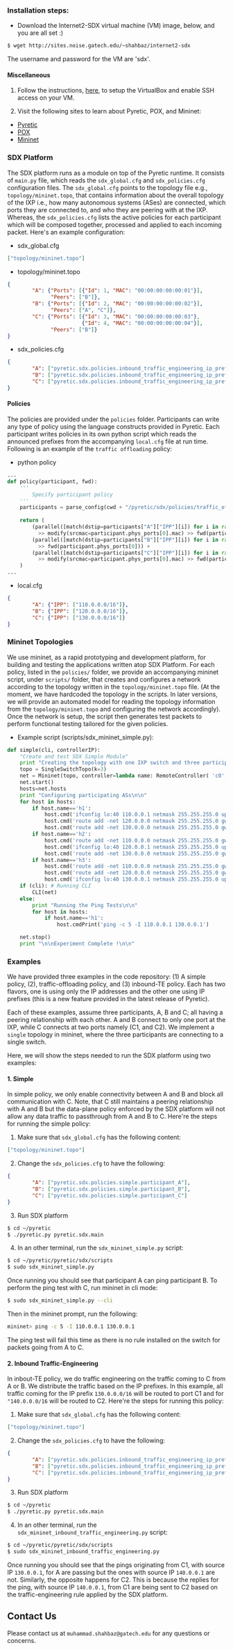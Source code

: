 ### Installation steps:

* Download the Internet2-SDX virtual machine (VM) image, below, and you are all set :)

``` sh
$ wget http://sites.noise.gatech.edu/~shahbaz/internet2-sdx
```

The username and password for the VM are 'sdx'.

#### Miscellaneous 

1. Follow the instructions, [here](https://docs.google.com/document/d/1j4juaVb0TVKI2Ckc1Q5PEgiN3lcHeBRMeve1cU-Zdz4/edit#heading=h.17i67qvy3ght), to setup the VirtualBox and enable SSH access on your VM. 

2. Visit the following sites to learn about Pyretic, POX, and Mininet:

* [Pyretic](http://frenetic-lang.org/pyretic/)
* [POX](http://www.noxrepo.org/pox/about-pox/)
* [Mininet](http://mininet.org)

### SDX Platform

The SDX platform runs as a module on top of the Pyretic runtime. It consists of `main.py` file, which reads the `sdx_global.cfg` and `sdx_policies.cfg` configuration files. The `sdx_global.cfg` points to the topology file e.g., `topology/mininet.topo`, that contains information about the overall topology of the IXP i.e., how many autonomous systems (ASes) are connected, which ports they are connected to, and who they are peering with at the IXP. Whereas, the `sdx_policies.cfg` lists the active policies for each participant which will be composed together, processed and applied to each incoming packet. Here's an example configuration:

* sdx_global.cfg
``` json
["topology/mininet.topo"]
```

* topology/mininet.topo
``` json
{
        "A": {"Ports": [{"Id": 1, "MAC": "00:00:00:00:00:01"}],
              "Peers": ["B"]},  
        "B": {"Ports": [{"Id": 2, "MAC": "00:00:00:00:00:02"}],
              "Peers": ["A", "C"]},
        "C": {"Ports": [{"Id": 3, "MAC": "00:00:00:00:00:03"},
                        {"Id": 4, "MAC": "00:00:00:00:00:04"}],
              "Peers": ["B"]}
}
```

* sdx_policies.cfg
``` json
{
        "A": ["pyretic.sdx.policies.inbound_traffic_engineering_ip_prefixes.participant_A"],
        "B": ["pyretic.sdx.policies.inbound_traffic_engineering_ip_prefixes.participant_B"],
        "C": ["pyretic.sdx.policies.inbound_traffic_engineering_ip_prefixes.participant_C"]
}
```

#### Policies

The policies are provided under the `policies` folder. Participants can write any type of policy using the language constructs provided in Pyretic. Each participant writes policies in its own python script which reads the announced prefixes from the accompanying `local.cfg` file at run time. Following is an example of the `traffic offloading` policy:

* python policy
``` python
...
def policy(participant, fwd):
    '''
        Specify participant policy
    '''
    participants = parse_config(cwd + "/pyretic/sdx/policies/traffic_offloading_ip_prefixes/local.cfg")
    
    return (
        (parallel([match(dstip=participants["A"]["IPP"][i]) for i in range(len(participants["A"]["IPP"]))]) 
          >> modify(srcmac=participant.phys_ports[0].mac) >> fwd(participant.peers['A'])) +
        (parallel([match(dstip=participants["B"]["IPP"][i]) for i in range(len(participants["B"]["IPP"]))]) 
          >> fwd(participant.phys_ports[0])) + 
        (parallel([match(dstip=participants["C"]["IPP"][i]) for i in range(len(participants["C"]["IPP"]))]) 
          >> modify(srcmac=participant.phys_ports[0].mac) >> fwd(participant.peers['C']))
    )
...
```

* local.cfg
``` json
{
        "A": {"IPP": ["110.0.0.0/16"]},
        "B": {"IPP": ["120.0.0.0/16"]},
        "C": {"IPP": ["130.0.0.0/16"]}
}
```

### Mininet Topologies

We use mininet, as a rapid prototyping and development platform, for building and testing the applications written atop SDX Platform. For each policy, listed in the `policies/` folder, we provide an accompanying mininet script, under `scripts/` folder, that creates and configures a network according to the topology written in the `topology/mininet.topo` file. (At the moment, we have hardcoded the topology in the scripts. In later versions, we will provide an automated model for reading the topology information from the `topology/mininet.topo` and configuring the network accordingly). Once the network is setup, the script then generates test packets to perform functional testing tailored for the given policies.

* Example script (scripts/sdx_mininet_simple.py):

``` python
def simple(cli, controllerIP):
    "Create and test SDX Simple Module"
    print "Creating the topology with one IXP switch and three participating ASs\n\n" 
    topo = SingleSwitchTopo(k=3)
    net = Mininet(topo, controller=lambda name: RemoteController( 'c0', controllerIP ), autoSetMacs=True)
    net.start()
    hosts=net.hosts
    print "Configuring participating ASs\n\n"
    for host in hosts:
        if host.name=='h1':
            host.cmd('ifconfig lo:40 110.0.0.1 netmask 255.255.255.0 up')
            host.cmd('route add -net 120.0.0.0 netmask 255.255.255.0 gw 10.0.0.2 h1-eth0')
            host.cmd('route add -net 130.0.0.0 netmask 255.255.255.0 gw 10.0.0.2 h1-eth0')
        if host.name=='h2':
            host.cmd('route add -net 110.0.0.0 netmask 255.255.255.0 gw 10.0.0.1 h2-eth0')
            host.cmd('ifconfig lo:40 120.0.0.1 netmask 255.255.255.0 up')
            host.cmd('route add -net 130.0.0.0 netmask 255.255.255.0 gw 10.0.0.3 h2-eth0')
        if host.name=='h3':
            host.cmd('route add -net 110.0.0.0 netmask 255.255.255.0 gw 10.0.0.2 h3-eth0')
            host.cmd('route add -net 120.0.0.0 netmask 255.255.255.0 gw 10.0.0.2 h3-eth0')
            host.cmd('ifconfig lo:40 130.0.0.1 netmask 255.255.255.0 up')
    if (cli): # Running CLI
        CLI(net)
    else:
        print "Running the Ping Tests\n\n"
        for host in hosts:
            if host.name=='h1':
                host.cmdPrint('ping -c 5 -I 110.0.0.1 130.0.0.1')

    net.stop()
    print "\n\nExperiment Complete !\n\n"
```

### Examples

We have provided three examples in the code repository: (1) A simple policy, (2), traffic-offloading policy, and (3) inbound-TE policy. Each has two flavors, one is using only the IP addresses and the other one using IP prefixes (this is a new feature provided in the latest release of Pyretic).

Each of these examples, assume three participants, A, B and C; all having a peering relationship with each other. A and B connect to only one port at the IXP, while C connects at two ports namely (C1, and C2). We implement a `single` topology in mininet, where the three participants are connecting to a single switch.

Here, we will show the steps needed to run the SDX platform using two examples:

#### 1. Simple

In simple policy, we only enable connectivity between A and B and block all communication with C. Note, that C still maintains a peering relationship with A and B but the data-plane policy enforced by the SDX platform will not allow any data traffic to passthrough from A and B to C. Here're the steps for running the simple policy:

1. Make sure that `sdx_global.cfg` has the following content:

``` json
["topology/mininet.topo"]
```

2. Change the `sdx_policies.cfg` to have the following:

``` json
{
        "A": ["pyretic.sdx.policies.simple.participant_A"],
        "B": ["pyretic.sdx.policies.simple.participant_B"],
        "C": ["pyretic.sdx.policies.simple.participant_C"]
}
```

3. Run SDX platform

``` sh
$ cd ~/pyretic
$ ./pyretic.py pyretic.sdx.main
```

4. In an other terminal, run the `sdx_mininet_simple.py` script:

``` sh
$ cd ~/pyretic/pyretic/sdx/scripts
$ sudo sdx_mininet_simple.py
```

Once running you should see that participant A can ping participant B. To perform the ping test with C, run mininet in cli mode:

``` sh
$ sudo sdx_mininet_simple.py --cli
```

Then in the mininet prompt, run the following:

``` sh
mininet> ping -c 5 -I 110.0.0.1 130.0.0.1
```

The ping test will fail this time as there is no rule installed on the switch for packets going from A to C.

#### 2. Inbound Traffic-Engineering

In inbout-TE policy, we do traffic engineering on the traffic coming to C from A or B. We distribute the traffic based on the IP prefixes. In this example, all traffic coming for the IP prefix `130.0.0.0/16` will be routed to port C1 and for `"140.0.0.0/16` will be routed to C2. Here're the steps for running this policy:

1. Make sure that `sdx_global.cfg` has the following content:

``` json
["topology/mininet.topo"]
```

2. Change the `sdx_policies.cfg` to have the following:

``` json
{
        "A": ["pyretic.sdx.policies.inbound_traffic_engineering_ip_prefixes.participant_A"],
        "B": ["pyretic.sdx.policies.inbound_traffic_engineering_ip_prefixes.participant_B"],
        "C": ["pyretic.sdx.policies.inbound_traffic_engineering_ip_prefixes.participant_C"]
}
```

3. Run SDX platform

``` sh
$ cd ~/pyretic
$ ./pyretic.py pyretic.sdx.main
```

4. In an other terminal, run the `sdx_mininet_inbound_traffic_engineering.py` script:

``` sh
$ cd ~/pyretic/pyretic/sdx/scripts
$ sudo sdx_mininet_inbound_traffic_engineering.py
```

Once running you should see that the pings originating from C1, with source IP `130.0.0.1`, for A are passing but the ones with source IP `140.0.0.1` are not. Similarly, the opposite happens for C2. This is because the replies for the ping, with source IP `140.0.0.1`, from C1 are being sent to C2 based on the traffic-engineering rule applied by the SDX platform. 

## Contact Us

Please contact us at `muhammad.shahbaz@gatech.edu` for any questions or concerns. 

